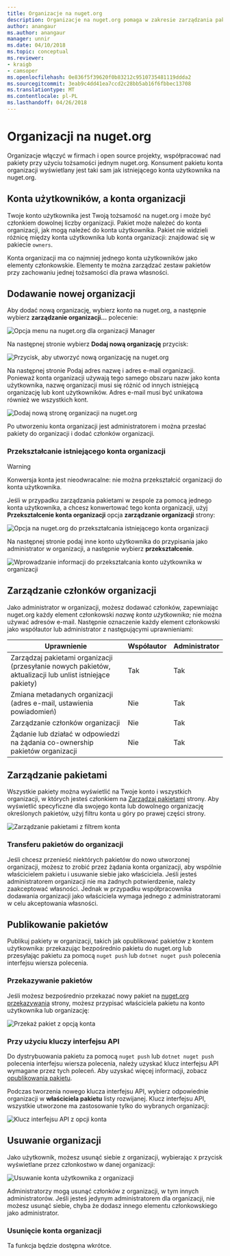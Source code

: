 ```yaml
---
title: Organizacje na nuget.org
description: Organizacje na nuget.org pomaga w zakresie zarządzania pakietami opublikowane przez grupę lub w zespole, środowisko firmy.
author: anangaur
ms.author: anangaur
manager: unnir
ms.date: 04/10/2018
ms.topic: conceptual
ms.reviewer:
- kraigb
- camsoper
ms.openlocfilehash: 0e836f5f39620f0b83212c9510735481119ddda2
ms.sourcegitcommit: 3eab9c4dd41ea7ccd2c28bb5ab16f6fbbec13708
ms.translationtype: MT
ms.contentlocale: pl-PL
ms.lasthandoff: 04/26/2018
---
```

# <a name="organization-on-nugetorg"></a>Organizacji na nuget.org

Organizacje włączyć w firmach i open source projekty, współpracować nad pakiety przy użyciu tożsamości jednym nuget.org. Konsument pakietu konta organizacji wyświetlany jest taki sam jak istniejącego konta użytkownika na nuget.org.

## <a name="user-accounts-vs-organization-accounts"></a>Konta użytkowników, a konta organizacji

Twoje konto użytkownika jest Twoją tożsamość na nuget.org i może być członkiem dowolnej liczby organizacji. Pakiet może należeć do konta organizacji, jak mogą należeć do konta użytkownika. Pakiet nie widzieli różnicę między konta użytkownika lub konta organizacji: znajdować się w pakiecie `owners`.

Konta organizacji ma co najmniej jednego konta użytkowników jako elementy członkowskie. Elementy te można zarządzać zestaw pakietów przy zachowaniu jednej tożsamości dla prawa własności.

## <a name="adding-a-new-organization"></a>Dodawanie nowej organizacji

Aby dodać nową organizację, wybierz konto na nuget.org, a następnie wybierz **zarządzanie organizacji...**  polecenie:

![Opcja menu na nuget.org dla organizacji Manager](media/org-manage-option.png)

Na następnej stronie wybierz **Dodaj nową organizację** przycisk:

![Przycisk, aby utworzyć nową organizację na nuget.org](media/org-add-new-option.png)

Na następnej stronie Podaj adres nazwę i adres e-mail organizacji. Ponieważ konta organizacji używają tego samego obszaru nazw jako konta użytkownika, nazwę organizacji musi się różnić od innych istniejącą organizację lub kont użytkowników. Adres e-mail musi być unikatowa również we wszystkich kont.

![Dodaj nową stronę organizacji na nuget.org](media/org-add-new-page.png)

Po utworzeniu konta organizacji jest administratorem i można przesłać pakiety do organizacji i dodać członków organizacji.

### <a name="transform-existing-account-to-an-organization"></a>Przekształcanie istniejącego konta organizacji

> [!Warning]
> Konwersja konta jest nieodwracalne: nie można przekształcić organizacji do konta użytkownika.

Jeśli w przypadku zarządzania pakietami w zespole za pomocą jednego konta użytkownika, a chcesz konwertować tego konta organizacji, użyj **Przekształcenie konta organizacji** opcja **zarządzanie organizacji** strony:

![Opcja na nuget.org do przekształcania istniejącego konta organizacji](media/org-transform-option.png)

Na następnej stronie podaj inne konto użytkownika do przypisania jako administrator w organizacji, a następnie wybierz **przekształcenie**.

![Wprowadzanie informacji do przekształcania konto użytkownika w organizacji](media/org-transform-page.png)

## <a name="managing-organization-members"></a>Zarządzanie członków organizacji

Jako administrator w organizacji, możesz dodawać członków, zapewniając nuget.org każdy element członkowski *nazwę konta użytkownika*; nie można używać adresów e-mail. Następnie oznaczenie każdy element członkowski jako współautor lub administrator z następującymi uprawnieniami:

| Uprawnienie | Współautor | Administrator |
| --- | --- | --- |
| Zarządzaj pakietami organizacji<br/>(przesyłanie nowych pakietów, aktualizacji lub unlist istniejące pakiety) | Tak | Tak |
| Zmiana metadanych organizacji<br/>(adres e-mail, ustawienia powiadomień) | Nie | Tak |
| Zarządzanie członków organizacji | Nie | Tak |
| Żądanie lub działać w odpowiedzi na żądania co-ownership pakietów organizacji | Nie | Tak |

## <a name="managing-packages"></a>Zarządzanie pakietami

Wszystkie pakiety można wyświetlić na Twoje konto i wszystkich organizacji, w których jesteś członkiem na [Zarządzaj pakietami](https://www.nuget.org/account/Packages) strony. Aby wyświetlić specyficzne dla swojego konta lub dowolnego organizację określonych pakietów, użyj filtru konta u góry po prawej części strony.

![Zarządzanie pakietami z filtrem konta](media/org-manage-packages-option.png)

### <a name="transferring-packages-to-an-organization"></a>Transferu pakietów do organizacji
Jeśli chcesz przenieść niektórych pakietów do nowo utworzonej organizacji, możesz to zrobić przez żądania konta organizacji, aby wspólnie właścicielem pakietu i usuwanie siebie jako właściciela. Jeśli jesteś administratorem organizacji nie ma żadnych potwierdzenie, należy zaakceptować własności. Jednak w przypadku współpracownika dodawania organizacji jako właściciela wymaga jednego z administratorami w celu akceptowania własności.

## <a name="publishing-packages"></a>Publikowanie pakietów

Publikuj pakiety w organizacji, takich jak opublikować pakietów z kontem użytkownika: przekazując bezpośrednio pakietu do nuget.org lub przesyłając pakietu za pomocą `nuget push` lub `dotnet nuget push` polecenia interfejsu wiersza polecenia.

### <a name="uploading-packages"></a>Przekazywanie pakietów

Jeśli możesz bezpośrednio przekazać nowy pakiet na [nuget.org przekazywania](https://www.nuget.org/packages/manage/upload) strony, możesz przypisać właściciela pakietu na konto użytkownika lub organizację:

![Przekaż pakiet z opcją konta](media/org-upload-option.png)

### <a name="using-api-keys"></a>Przy użyciu kluczy interfejsu API

Do dystrybuowania pakietu za pomocą `nuget push` lub `dotnet nuget push` polecenia interfejsu wiersza polecenia, należy uzyskać klucz interfejsu API wymagane przez tych poleceń. Aby uzyskać więcej informacji, zobacz [opublikowania pakietu](https://docs.microsoft.com/en-us/nuget/quickstart/create-and-publish-a-package-using-visual-studio#publish-the-package).

Podczas tworzenia nowego klucza interfejsu API, wybierz odpowiednie organizacji w **właściciela pakietu** listy rozwijanej. Klucz interfejsu API, wszystkie utworzone ma zastosowanie tylko do wybranych organizacji:

![Klucz interfejsu API z opcji konta](media/org-apikey-option.png)

## <a name="removing-an-organization"></a>Usuwanie organizacji

Jako użytkownik, możesz usunąć siebie z organizacji, wybierając `X` przycisk wyświetlane przez członkostwo w danej organizacji:

![Usuwanie konta użytkownika z organizacji](media/org-remove-self-option.png)

Administratorzy mogą usunąć członków z organizacji, w tym innych administratorów. Jeśli jesteś jedynym administratorem dla organizacji, nie możesz usunąć siebie, chyba że dodasz innego elementu członkowskiego jako administrator.

### <a name="deleting-an-organization-account"></a>Usunięcie konta organizacji

Ta funkcja będzie dostępna wkrótce.
